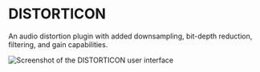 # DISTORTICON

An audio distortion plugin with added downsampling, bit-depth reduction, filtering, and gain capabilities.

![Screenshot of the DISTORTICON user interface]()
